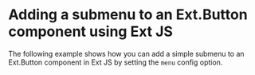 # Adding a submenu to an Ext.Button component using Ext JS #

The following example shows how you can add a simple submenu to an Ext.Button component in Ext JS by setting the `menu` config option.
